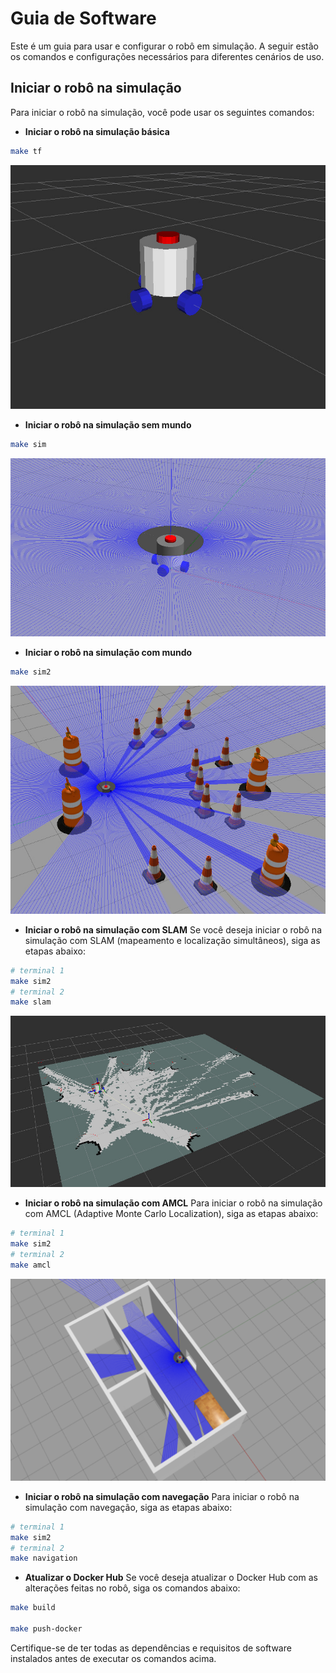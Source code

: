# Guia de Software
Este é um guia para usar e configurar o robô em simulação. A seguir estão os comandos e configurações necessários para diferentes cenários de uso.

## Iniciar o robô na simulação
Para iniciar o robô na simulação, você pode usar os seguintes comandos:

* **Iniciar o robô na simulação básica**

```bash
make tf
```

![Robot](./img/tf.png)

* **Iniciar o robô na simulação sem mundo**

```bash
make sim
```

![Robot](./img/lidar.png)

* **Iniciar o robô na simulação com mundo**

```bash
make sim2
```

![Robot](./img/world.png)

* **Iniciar o robô na simulação com SLAM**
Se você deseja iniciar o robô na simulação com SLAM (mapeamento e localização simultâneos), siga as etapas abaixo:

```bash
# terminal 1
make sim2
# terminal 2
make slam
```

![Robot](./img/slam.png)

* **Iniciar o robô na simulação com AMCL**
Para iniciar o robô na simulação com AMCL (Adaptive Monte Carlo Localization), siga as etapas abaixo:


```bash
# terminal 1
make sim2
# terminal 2
make amcl
```

![Robot](./img/worlds.png)

* **Iniciar o robô na simulação com navegação**
Para iniciar o robô na simulação com navegação, siga as etapas abaixo:

```bash
# terminal 1
make sim2
# terminal 2
make navigation
```

* **Atualizar o Docker Hub**
Se você deseja atualizar o Docker Hub com as alterações feitas no robô, siga os comandos abaixo:

```bash
make build

make push-docker
``` 

Certifique-se de ter todas as dependências e requisitos de software instalados antes de executar os comandos acima.